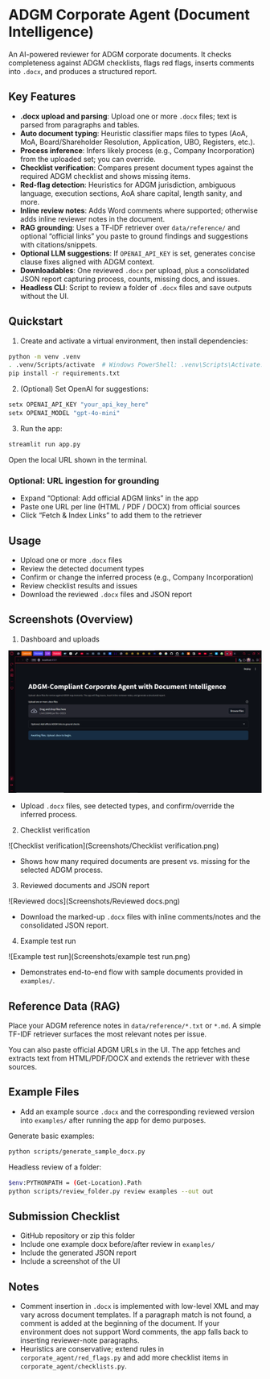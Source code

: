 # ADGM Corporate Agent (Document Intelligence)

An AI-powered reviewer for ADGM corporate documents. It checks completeness against ADGM checklists, flags red flags, inserts comments into `.docx`, and produces a structured report.

## Key Features

- **.docx upload and parsing**: Upload one or more `.docx` files; text is parsed from paragraphs and tables.
- **Auto document typing**: Heuristic classifier maps files to types (AoA, MoA, Board/Shareholder Resolution, Application, UBO, Registers, etc.).
- **Process inference**: Infers likely process (e.g., Company Incorporation) from the uploaded set; you can override.
- **Checklist verification**: Compares present document types against the required ADGM checklist and shows missing items.
- **Red-flag detection**: Heuristics for ADGM jurisdiction, ambiguous language, execution sections, AoA share capital, length sanity, and more.
- **Inline review notes**: Adds Word comments where supported; otherwise adds inline reviewer notes in the document.
- **RAG grounding**: Uses a TF‑IDF retriever over `data/reference/` and optional “official links” you paste to ground findings and suggestions with citations/snippets.
- **Optional LLM suggestions**: If `OPENAI_API_KEY` is set, generates concise clause fixes aligned with ADGM context.
- **Downloadables**: One reviewed `.docx` per upload, plus a consolidated JSON report capturing process, counts, missing docs, and issues.
- **Headless CLI**: Script to review a folder of `.docx` files and save outputs without the UI.

## Quickstart

1. Create and activate a virtual environment, then install dependencies:

```bash
python -m venv .venv
. .venv/Scripts/activate  # Windows PowerShell: .venv\Scripts\Activate.ps1
pip install -r requirements.txt
```

2. (Optional) Set OpenAI for suggestions:

```bash
setx OPENAI_API_KEY "your_api_key_here"
setx OPENAI_MODEL "gpt-4o-mini"
```

3. Run the app:

```bash
streamlit run app.py
```

Open the local URL shown in the terminal.

### Optional: URL ingestion for grounding

- Expand “Optional: Add official ADGM links” in the app
- Paste one URL per line (HTML / PDF / DOCX) from official sources
- Click “Fetch & Index Links” to add them to the retriever

## Usage

- Upload one or more `.docx` files
- Review the detected document types
- Confirm or change the inferred process (e.g., Company Incorporation)
- Review checklist results and issues
- Download the reviewed `.docx` files and JSON report

## Screenshots (Overview)

1) Dashboard and uploads

![Dashboard](Screenshots/Dashboard.png)

- Upload `.docx` files, see detected types, and confirm/override the inferred process.

2) Checklist verification

![Checklist verification](Screenshots/Checklist verification.png)

- Shows how many required documents are present vs. missing for the selected ADGM process.

3) Reviewed documents and JSON report

![Reviewed docs](Screenshots/Reviewed docs.png)

- Download the marked-up `.docx` files with inline comments/notes and the consolidated JSON report.

4) Example test run

![Example test run](Screenshots/example test run.png)

- Demonstrates end-to-end flow with sample documents provided in `examples/`.

## Reference Data (RAG)

Place your ADGM reference notes in `data/reference/*.txt` or `*.md`. A simple TF-IDF retriever surfaces the most relevant notes per issue.

You can also paste official ADGM URLs in the UI. The app fetches and extracts text from HTML/PDF/DOCX and extends the retriever with these sources.

## Example Files

- Add an example source `.docx` and the corresponding reviewed version into `examples/` after running the app for demo purposes.

Generate basic examples:

```bash
python scripts/generate_sample_docx.py
```

Headless review of a folder:

```bash
$env:PYTHONPATH = (Get-Location).Path
python scripts/review_folder.py review examples --out out
```

## Submission Checklist

- GitHub repository or zip this folder
- Include one example docx before/after review in `examples/`
- Include the generated JSON report
- Include a screenshot of the UI

## Notes

- Comment insertion in `.docx` is implemented with low-level XML and may vary across document templates. If a paragraph match is not found, a comment is added at the beginning of the document. If your environment does not support Word comments, the app falls back to inserting reviewer-note paragraphs.
- Heuristics are conservative; extend rules in `corporate_agent/red_flags.py` and add more checklist items in `corporate_agent/checklists.py`.